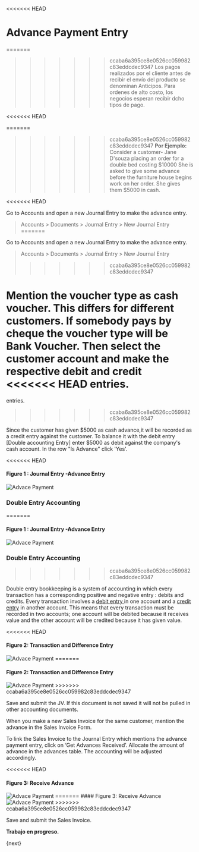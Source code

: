 <<<<<<< HEAD
# Advance Payment Entry

=======
<!---
WORK IN PROGRESS
-->
>>>>>>> ccaba6a395ce8e0526cc059982c83eddcdec9347
Los pagos realizados por el cliente antes de recibir el envío del producto se
denominan Anticipos. Para ordenes de alto costo, los negocios esperan recibir
dcho tipos de pago.

<<<<<<< HEAD

=======
  
>>>>>>> ccaba6a395ce8e0526cc059982c83eddcdec9347
__Por Ejemplo:__ Consider a customer- Jane D'souza placing an order for a double
bed costing $10000 She is asked to give some advance before the furniture
house begins work on her order. She gives them $5000 in cash.

<<<<<<< HEAD

Go to Accounts and open a new Journal Entry to make the advance entry.

> Accounts > Documents > Journal Entry > New Journal Entry
=======
  
Go to Accounts and open a new Journal Entry to make the advance entry.

> Accounts > Documents > Journal Entry > New Journal Entry  
>>>>>>> ccaba6a395ce8e0526cc059982c83eddcdec9347

Mention the voucher type as cash voucher. This differs for different
customers. If somebody pays by cheque the voucher type will be Bank Voucher.
Then select the customer account and make the respective debit and credit
<<<<<<< HEAD
entries.
=======
entries.  
>>>>>>> ccaba6a395ce8e0526cc059982c83eddcdec9347

Since the customer has given $5000 as cash advance,it will be recorded as a
credit entry against the customer. To balance it with the debit entry [Double
accounting Entry] enter $5000 as debit against the company's cash account. In
the row "Is Advance" click 'Yes'.

<<<<<<< HEAD
#### Figure 1 : Journal Entry -Advance Entry

<img class="screenshot" alt="Advace Payment" src="/docs/assets/img/accounts/advance-payment-1.png">

### Double Entry Accounting
=======
#### Figure 1 : Journal Entry -Advance Entry  

<img class="screenshot" alt="Advace Payment" src="{{docs_base_url}}/assets/img/accounts/advance-payment-1.png">

### Double Entry Accounting  
>>>>>>> ccaba6a395ce8e0526cc059982c83eddcdec9347

Double entry bookkeeping is a system of accounting in which every transaction
has a corresponding positive and negative entry : debits and credits. Every
transaction involves a [debit entry
](http://www.e-conomic.co.uk/accountingsystem/glossary/debit)in one account
and a [credit
entry](http://www.e-conomic.co.uk/accountingsystem/glossary/credit) in another
account. This means that every transaction must be recorded in two accounts;
one account will be debited because it receives value and the other account
will be credited because it has given value.

<<<<<<< HEAD

#### Figure 2: Transaction and Difference Entry

<img class="screenshot" alt="Advace Payment" src="/docs/assets/img/accounts/advance-payment-2.png">
=======
  
#### Figure 2: Transaction and Difference Entry

<img class="screenshot" alt="Advace Payment" src="{{docs_base_url}}/assets/img/accounts/advance-payment-2.png">
>>>>>>> ccaba6a395ce8e0526cc059982c83eddcdec9347

Save and submit the JV. If this document is not saved it will not be pulled in
other accounting documents.

When you make a new Sales Invoice for the same customer, mention the advance
in the Sales Invoice Form.

To link the Sales Invoice to the Journal Entry which mentions the advance
payment entry, click on ‘Get Advances Received’.  Allocate the amount of
advance in the advances table. The accounting will be adjusted accordingly.

<<<<<<< HEAD
#### Figure 3: Receive Advance

<img class="screenshot" alt="Advace Payment" src="/docs/assets/img/accounts/advance-payment-3.png">
=======
#### Figure 3: Receive Advance 

<img class="screenshot" alt="Advace Payment" src="{{docs_base_url}}/assets/img/accounts/advance-payment-3.png">
>>>>>>> ccaba6a395ce8e0526cc059982c83eddcdec9347

Save and submit the Sales Invoice.

**Trabajo en progreso.**

{next}
